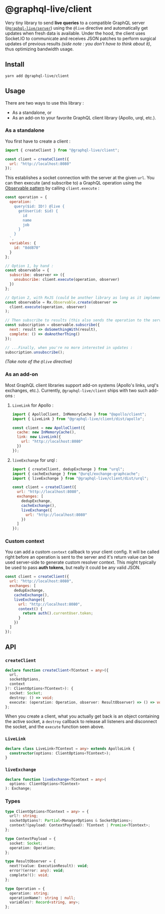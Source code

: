 # @graphql-live/client

Very tiny library to send **live queries** to a compatible GraphQL server ([`@graphql-live/server`](https://www.npmjs.com/package/@graphql-live/server)) using the `@live` directive and automatically get updates when fresh data is available. Under the hood, the client uses Socket.IO to communicate and receives JSON patches to perform surgical updates of previous results _(side note : you don't have to think about it)_, thus optimizing bandwidth usage.

## Install

```
yarn add @graphql-live/client
```

## Usage

There are two ways to use this library :

- As a standalone, or
- As an add-on to your favorite GraphQL client library (Apollo, urql, etc.).

### As a standalone

You first have to create a client :

```javascript
import { createClient } from "@graphql-live/client";

const client = createClient({
  url: "http://localhost:8080"
});
```

This establishes a socket connection with the server at the given `url`. You can then execute (and subscribe to) a GraphQL operation using the [Observable pattern](https://github.com/tc39/proposal-observable) by calling `client.execute` :

```javascript
const operation = {
  operation: `
    query($id: ID!) @live {
      getUser(id: $id) {
        id
        name
        job
      }
    }
  `,
  variables: {
    id: "8dd870"
  }
};

// Option 1, by hand :
const observable = {
  subscribe: observer => ({
    unsubscribe: client.execute(operation, observer)
  })
};

// Option 2, with RxJS (could be another library as long as it implements the Observable pattern) :
const observable = Rx.Observable.create(observer =>
  client.execute(operation, observer)
);

// Then subscribe to results (this also sends the operation to the server) :
const subscription = observable.subscribe({
  next: result => doSomethingWith(result),
  complete: () => doAnotherThing()
});

// ...Finally, when you're no more interested in updates :
subscription.unsubscribe();
```

_(Take note of the `@live` directive)_

### As an add-on

Most GraphQL client libraries support add-on systems (Apollo's links, urql's exchanges, etc.). Currently, `@graphql-live/client` ships with two such add-ons :

1. `LiveLink` for Apollo :

   ```javascript
   import { ApolloClient, InMemoryCache } from "@apollo/client";
   import { LiveLink } from "@graphql-live/client/dist/apollo";

   const client = new ApolloClient({
     cache: new InMemoryCache(),
     link: new LiveLink({
       url: "http://localhost:8080"
     })
   });
   ```

2. `liveExchange` for urql :

   ```javascript
   import { createClient, dedupExchange } from "urql";
   import { cacheExchange } from "@urql/exchange-graphcache";
   import { liveExchange } from "@graphql-live/client/dist/urql";

   const client = createClient({
     url: "http://localhost:8080",
     exchanges: [
       dedupExchange,
       cacheExchange(),
       liveExchange({
         url: "http://localhost:8080"
       })
     ]
   });
   ```

### Custom context

You can add a custom `context` callback to your client config. It will be called right before an operation is sent to the server and it's return value can be used server-side to generate custom resolver context. This might typically be used to pass **auth tokens**, but really it could be any valid JSON.

```javascript
const client = createClient({
  url: "http://localhost:8080",
  exchanges: [
    dedupExchange,
    cacheExchange(),
    liveExchange({
      url: "http://localhost:8080",
      context() {
        return auth().currentUser.token;
      }
    })
  ]
});
```

## API

### `createClient`

```typescript
declare function createClient<TContext = any>({
  url,
  socketOptions,
  context
}?: ClientOptions<TContext>): {
  socket: Socket;
  destroy: () => void;
  execute: (operation: Operation, observer: ResultObserver) => () => void;
};
```

When you create a client, what you actually get back is an object containing the active socket, a `destroy` callback to release all listeners and disconnect the socket, and the `execute` function seen above.

### `LiveLink`

```typescript
declare class LiveLink<TContext = any> extends ApolloLink {
  constructor(options: ClientOptions<TContext>);
}
```

### `liveExchange`

```typescript
declare function liveExchange<TContext = any>(
  options: ClientOptions<TContext>
): Exchange;
```

### Types

```typescript
type ClientOptions<TContext = any> = {
  url?: string;
  socketOptions?: Partial<ManagerOptions & SocketOptions>;
  context?(payload: ContextPayload): TContext | Promise<TContext>;
};

type ContextPayload = {
  socket: Socket;
  operation: Operation;
};

type ResultObserver = {
  next?(value: ExecutionResult): void;
  error?(error: any): void;
  complete?(): void;
};

type Operation = {
  operation: string;
  operationName?: string | null;
  variables?: Record<string, any>;
};
```
